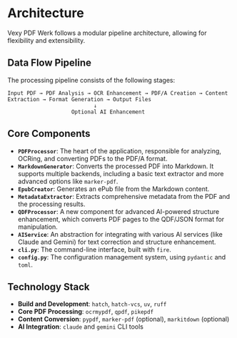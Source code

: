 # Architecture

Vexy PDF Werk follows a modular pipeline architecture, allowing for flexibility and extensibility.

## Data Flow Pipeline

The processing pipeline consists of the following stages:

```
Input PDF → PDF Analysis → OCR Enhancement → PDF/A Creation → Content Extraction → Format Generation → Output Files
                           ↓
                    Optional AI Enhancement
```

## Core Components

-   **`PDFProcessor`**: The heart of the application, responsible for analyzing, OCRing, and converting PDFs to the PDF/A format.
-   **`MarkdownGenerator`**: Converts the processed PDF into Markdown. It supports multiple backends, including a basic text extractor and more advanced options like `marker-pdf`.
-   **`EpubCreator`**: Generates an ePub file from the Markdown content.
-   **`MetadataExtractor`**: Extracts comprehensive metadata from the PDF and the processing results.
-   **`QDFProcessor`**: A new component for advanced AI-powered structure enhancement, which converts PDF pages to the QDF/JSON format for manipulation.
-   **`AIService`**: An abstraction for integrating with various AI services (like Claude and Gemini) for text correction and structure enhancement.
-   **`cli.py`**: The command-line interface, built with `fire`.
-   **`config.py`**: The configuration management system, using `pydantic` and `toml`.

## Technology Stack

-   **Build and Development**: `hatch`, `hatch-vcs`, `uv`, `ruff`
-   **Core PDF Processing**: `ocrmypdf`, `qpdf`, `pikepdf`
-   **Content Conversion**: `pypdf`, `marker-pdf` (optional), `markitdown` (optional)
-   **AI Integration**: `claude` and `gemini` CLI tools
